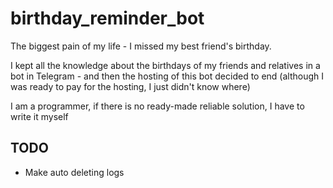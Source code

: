 # birthday_reminder_bot

The biggest pain of my life - I missed my best friend's birthday.

I kept all the knowledge about the birthdays of my friends and relatives in a bot in Telegram - and then the hosting of this bot decided to end (although I was ready to pay for the hosting, I just didn't know where)

I am a programmer, if there is no ready-made reliable solution, I have to write it myself

## TODO

- Make auto deleting logs
